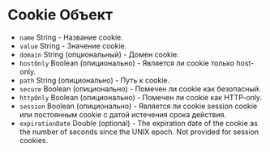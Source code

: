 # Cookie Объект

* `name` String - Название cookie.
* `value` String - Значение cookie.
* `domain` String (опциональный) - Домен cookie.
* `hostOnly` Boolean (опиционально) - Является ли cookie только host-only.
* `path` String (опиционально) - Путь к cookie.
* `secure` Boolean (опиционально) - Помечен ли cookie как безопасный.
* `httpOnly` Boolean (опиционально) - Помечен ли cookie как HTTP-only.
* `session` Boolean (опиционально) - Является ли cookie session cookie или постоянным cookie с датой истечения срока действия.
* `expirationDate` Double (optional) - The expiration date of the cookie as the number of seconds since the UNIX epoch. Not provided for session cookies.
